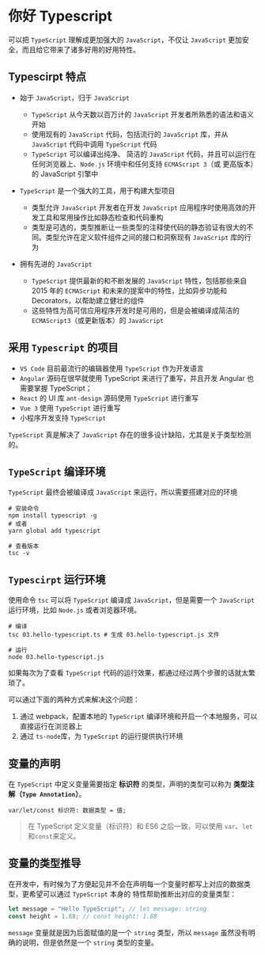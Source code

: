 # 你好 Typescript

可以把 `TypeScript` 理解成更加强大的 `JavaScript`，不仅让 `JavaScript` 更加安全，而且给它带来了诸多好用的好用特性。

## Typescirpt 特点

- 始于 `JavaScript`，归于 `JavaScript`

    - `TypeScript` 从今天数以百万计的 `JavaScript` 开发者所熟悉的语法和语义开始
    - 使用现有的 `JavaScript` 代码，包括流行的 `JavaScript` 库，并从 `JavaScript` 代码中调用 `TypeScript` 代码
    - `TypeScript` 可以编译出纯净、 简洁的 `JavaScript` 代码，并且可以运行在任何浏览器上、`Node.js` 环境中和任何支持 `ECMAScript 3`（或
    更高版本）的 JavaScript 引擎中

- `TypeScript` 是一个强大的工具，用于构建大型项目

    - 类型允许 `JavaScript` 开发者在开发 `JavaScript` 应用程序时使用高效的开发工具和常用操作比如静态检查和代码重构
    - 类型是可选的，类型推断让一些类型的注释使代码的静态验证有很大的不同。类型允许在定义软件组件之间的接口和洞察现有 `JavaScript` 库的行为

- 拥有先进的 `JavaScript`

    - `TypeScript` 提供最新的和不断发展的 `JavaScript` 特性，包括那些来自 2015 年的 `ECMAScript` 和未来的提案中的特性，比如异步功能和 Decorators，以帮助建立健壮的组件
    - 这些特性为高可信应用程序开发时是可用的，但是会被编译成简洁的 `ECMAScript3`（或更新版本）的 `JavaScript`

## 采用 `Typescript` 的项目

- `VS Code` 目前最流行的编辑器使用 `TypeScript` 作为开发语言
- `Angular` 源码在很早就使用 TypeScript 来进行了重写，并且开发 Angular 也需要掌握 TypeScript；
- `React` 的 UI 库 `ant-design` 源码使用 `TypeScript` 进行重写
- `Vue 3` 使用 `TypeScript` 进行重写
- 小程序开发支持 `TypeScript`

`TypeScript` 真是解决了 `JavaScript` 存在的很多设计缺陷，尤其是关于类型检测的。

## `TypeScript` 编译环境

`TypeScript` 最终会被编译成 `JavaScript` 来运行，所以需要搭建对应的环境

```shell
# 安装命令
npm install typescript -g
# 或者
yarn global add typescript

# 查看版本
tsc -v
```

## `Typescirpt` 运行环境

使用命令 `tsc` 可以将 `TypeScript` 编译成 `JavaScript`，但是需要一个 `JavaScript` 运行环境，比如 `Node.js` 或者浏览器环境。

```shell
# 编译
tsc 03.hello-typescript.ts # 生成 03.hello-typescript.js 文件

# 运行
node 03.hello-typescript.js
```

如果每次为了查看 `TypeScript` 代码的运行效果，都通过经过两个步骤的话就太繁琐了。

可以通过下面的两种方式来解决这个问题：

1. 通过 webpack，配置本地的 `TypeScript` 编译环境和开启一个本地服务，可以直接运行在浏览器上
2. 通过 `ts-node`库，为 `TypeScript` 的运行提供执行环境

## 变量的声明

在 `TypeScript` 中定义变量需要指定 **标识符** 的类型，声明的类型可以称为 **类型注解（`Type Annotation`）**。

```text
var/let/const 标识符: 数据类型 = 值;
```

> 在 TypeScript 定义变量（标识符）和 ES6 之后一致，可以使用 `var`、`let`和`const`来定义。

## 变量的类型推导

在开发中，有时候为了方便起见并不会在声明每一个变量时都写上对应的数据类型，更希望可以通过 `TypeScript` 本身的
特性帮助推断出对应的变量类型：

```typescript
let message = "Hello TypeScript"; // let message: string
const height = 1.88; // const height: 1.88
```

`message` 变量就是因为后面赋值的是一个 `string` 类型，所以 `message` 虽然没有明确的说明，但是依然是一个 `string` 类型的变量。
